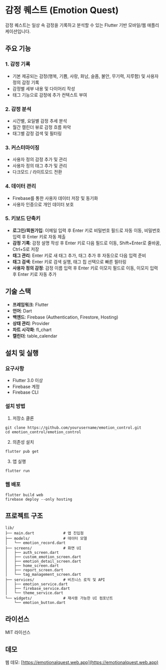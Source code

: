 # 감정 퀘스트 (Emotion Quest)

감정 퀘스트는 일상 속 감정을 기록하고 분석할 수 있는 Flutter 기반 모바일/웹 애플리케이션입니다.

## 주요 기능

### 1. 감정 기록
- 기본 제공되는 감정(행복, 기쁨, 사랑, 화남, 슬픔, 불안, 무기력, 지루함) 및 사용자 정의 감정 기록
- 감정별 세부 내용 및 다이어리 작성
- 태그 기능으로 감정에 추가 컨텍스트 부여

### 2. 감정 분석
- 시간별, 요일별 감정 추세 분석
- 월간 캘린더 뷰로 감정 흐름 파악
- 태그별 감정 검색 및 필터링

### 3. 커스터마이징
- 사용자 정의 감정 추가 및 관리
- 사용자 정의 태그 추가 및 관리
- 다크모드 / 라이트모드 전환

### 4. 데이터 관리
- Firebase를 통한 사용자 데이터 저장 및 동기화
- 사용자 인증으로 개인 데이터 보호

### 5. 키보드 단축키
- **로그인/회원가입**: 이메일 입력 후 Enter 키로 비밀번호 필드로 자동 이동, 비밀번호 입력 후 Enter 키로 자동 제출
- **감정 기록**: 감정 설명 작성 후 Enter 키로 다음 필드로 이동, Shift+Enter로 줄바꿈, Ctrl+S로 저장
- **태그 관리**: Enter 키로 새 태그 추가, 태그 추가 후 자동으로 다음 입력 준비
- **태그 검색**: Enter 키로 검색 실행, 태그 칩 선택으로 빠른 필터링
- **사용자 정의 감정**: 감정 이름 입력 후 Enter 키로 이모지 필드로 이동, 이모지 입력 후 Enter 키로 자동 추가

## 기술 스택

- **프레임워크**: Flutter
- **언어**: Dart
- **백엔드**: Firebase (Authentication, Firestore, Hosting)
- **상태 관리**: Provider
- **차트 시각화**: fl_chart
- **캘린더**: table_calendar

## 설치 및 실행

### 요구사항
- Flutter 3.0 이상
- Firebase 계정
- Firebase CLI

### 설치 방법

1. 저장소 클론
```
git clone https://github.com/yourusername/emotion_control.git
cd emotion_control/emotion_control
```

2. 의존성 설치
```
flutter pub get
```

3. 앱 실행
```
flutter run
```

### 웹 배포
```
flutter build web
firebase deploy --only hosting
```

## 프로젝트 구조

```
lib/
├── main.dart             # 앱 진입점
├── models/               # 데이터 모델
│   └── emotion_record.dart
├── screens/              # 화면 UI
│   ├── auth_screen.dart
│   ├── custom_emotion_screen.dart
│   ├── emotion_detail_screen.dart
│   ├── home_screen.dart
│   ├── report_screen.dart
│   └── tag_management_screen.dart
├── services/             # 비즈니스 로직 및 API
│   ├── emotion_service.dart
│   ├── firebase_service.dart
│   └── theme_service.dart
└── widgets/              # 재사용 가능한 UI 컴포넌트
    └── emotion_button.dart
```

## 라이선스

MIT 라이선스

## 데모

웹 데모: [https://emotionalquest.web.app](https://emotionalquest.web.app)
